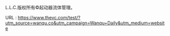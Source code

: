 L.L.C.版权所有©起动器流体管理。 
  
   
  URL : https://www.thevc.com/test/?utm_source=wanqu.co&utm_campaign=Wanqu+Daily&utm_medium=website
